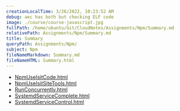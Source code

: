 ```yaml
---
creationLocalTime: 3/26/2022, 10:23:52 AM
debug: aec has both but checking ELF code
image: ./course/course-javascript.jpg
fullPath: /home/ubuntu/Git/CloudNotes/Assignments/Npm/Summary.md
relativePath: Assignments/Npm/Summary.md
title: Summary
queryPath: Assignments/Npm/
subject: Npm
fileNameMarkdown: Summary.md
fileNameHTML: Summary.html
---
```



<!-- toc -->
<!-- tocstop -->

* [NpmUseIsitCode.html](NpmUseIsitCode.html)
* [NpmUseIsitSiteTools.html](NpmUseIsitSiteTools.html)
* [RunConcurrently.html](RunConcurrently.html)
* [SystemdServiceComplete.html](SystemdServiceComplete.html)
* [SystemdServiceControl.html](SystemdServiceControl.html)